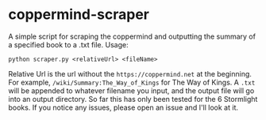 # coppermind-scraper
A simple script for scraping the coppermind and outputting the summary of a specified book to a .txt file. Usage:

`python scraper.py <relativeUrl> <fileName>`

Relative Url is the url without the `https://coppermind.net` at the beginning. For example, `/wiki/Summary:The_Way_of_Kings` for The Way of Kings. A `.txt` will be appended to whatever filename you input, and the output file will go into an output directory. So far this has only been tested for the 6 Stormlight books. If you notice any issues, please open an issue and I'll look at it.

